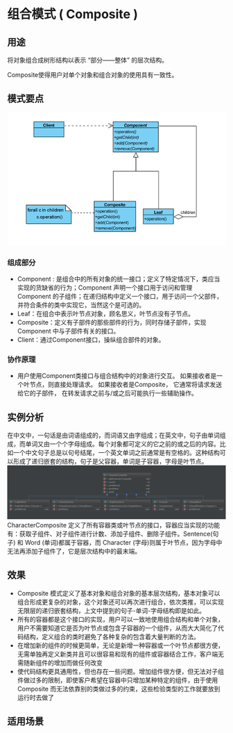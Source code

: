 # 组合模式 ( Composite )

## 用途

将对象组合成树形结构以表示 “部分——整体” 的层次结构。 

Composite使得用户对单个对象和组合对象的使用具有一致性。

## 模式要点
![](./uml/Composite.png)
### 组成部分
* Component : 是组合中的所有对象的统一接口；定义了特定情况下，类应当实现的货缺省的行为；Component 声明一个接口用于访问和管理 Component 的子组件；在递归结构中定义一个接口，用于访问一个父部件，并符合条件的类中实现它，当然这个是可选的。
* Leaf：在组合中表示叶节点对象，顾名思义，叶节点没有子节点。
* Composite：定义有子部件的那些部件的行为，同时存储子部件，实现 Component 中与子部件有关的接口。
* Client：通过Component接口，操纵组合部件的对象。
### 协作原理
* 用户使用Component类接口与组合结构中的对象进行交互。 如果接收者是一个叶节点，则直接处理请求。 如果接收者是Composite， 它通常将请求发送给它的子部件， 在转发请求之前与/或之后可能执行一些辅助操作。

## 实例分析
在中文中，一句话是由词语组成的，而词语又由字组成；在英文中，句子由单词组成，而单词又由一个个字母组成。每个对象都可定义的它之前的或之后的内容。比如一个中文句子总是以句号结尾，一个英文单词之前通常是有空格的。这种结构可以形成了递归嵌套的结构，句子是父容器，单词是子容器，字母是叶节点。
![](./uml/Character.png)
CharacterComposite 定义了所有容器类或叶节点的接口，容器应当实现的功能有：获取子组件、对子组件进行计数、添加子组件、删除子组件。Sentence(句子) 和 Word (单词)都属于容器，而 Character (字母)则属于叶节点，因为字母中无法再添加子组件了，它是层次结构中的最末端。

## 效果
* Composite 模式定义了基本对象和组合对象的基本层次结构，基本对象可以组合形成更复杂的对象，这个对象还可以再次进行组合，依次类推，可以实现无限层的递归嵌套结构，上文中提到的句子-单词-字母结构即是如此。
* 所有的容器都是这个接口的实现，用户可以一致地使用组合结构和单个对象，用户不需要知道它是否为叶节点或包含子容器的一个组件，从而大大简化了代码结构，定义组合的类时避免了各种复杂的包含着大量判断的方法。
* 在增加新的组件的时候更简单，无论是新增一种容器或一个叶节点都很方便，无需单独再定义新类并且可以很容易和现有的组件或容器结合工作，客户端无需随新组件的增加而做任何改变
* 使代码结构更具通用性，但也存在一些问题。增加组件很方便，但无法对子组件做过多的限制，即使客户希望在容器中只增加某种特定的组件，由于使用 Composite 而无法依靠别的类做过多的约束，这些检验类型的工作就要放到运行时去做了

## 适用场景
